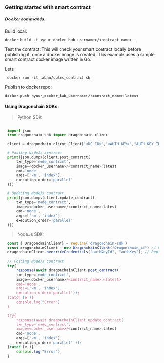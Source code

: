 ### Getting started with smart contract

##### Docker commands: 
	

Build local: 

```
docker build -t <your_docker_hub_username>/<contract_name> .
```

Test the contract:
This will check your smart contract locally before publishing it, once a docker image is created. 
This example uses a sample smart contract docker image written in Go.


Lets 
```
 docker run -it taban/cplus_contract sh
```
Publish to docker repo: 

```
docker push <your_docker_hub_username>/<contract_name>:latest
```
	
#### Using Dragonchain SDKs: 
	
> Python SDK:
   ```python

	import json
	from dragonchain_sdk import dragonchain_client

	client = dragonchain_client.Client("<DC_ID>","<AUTH_KEY>","AUTH_KEY_ID")

	# Posting NodeJs contract
	print(json.dumps(client.post_contract(
		txn_type='node_contract',
		image=<docker_username>/<contract_name>:latest
		cmd='node',
		args=['-m', 'index'],
		execution_order='parallel'
	)))

	# Updating NodeJs contract
	print(json.dumps(client.update_contract(
		txn_type='node_contract',
		image=<docker_username>/<contract_name>:latest
		cmd='node',
		args=['-m', 'index'],
		execution_order='parallel'
	)))

   ```
   
   > NodeJs SDK:
   
   
   ```javascript
	const { DragonchainClient} = require('dragonchain-sdk')
	const dragonchainClient = new DragonchainClient("Dragonchain_id") // Replace with your actual chain id
	dragonchainClient.overrideCredentials("authKeyId", "authKey"); // Replace with your actual keys
	
	// Posting NodeJs contract
	try{ 
		response(await dragonchainClient.post_contract(
		txn_type='node_contract',
		image=<docker_username>/<contract_name>:<latest>
		cmd='node',
		args=['-m', 'index'],
		execution_order='parallel'));
	}catch (e ){
		console.log("Error");
	}

	try{ 
		response(await dragonchainClient.update_contract(
		txn_type='node_contract',
		image=<docker_username>/<contract_name>:latest
		cmd='node',
		args=['-m', 'index'],
		execution_order='parallel''));
	}catch (e ){
		console.log("Error");
	}
   ```
